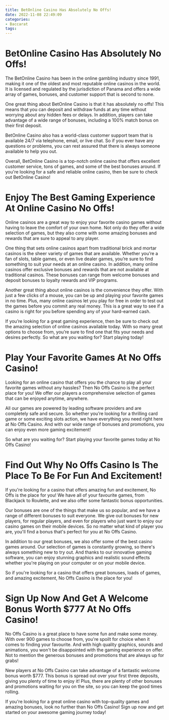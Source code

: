 ```yaml
---
title: BetOnline Casino Has Absolutely No Offs!
date: 2022-11-08 22:49:09
categories:
- Baccarat
tags:
---
```



#  BetOnline Casino Has Absolutely No Offs!

The BetOnline Casino has been in the online gambling industry since 1991, making it one of the oldest and most reputable online casinos in the world. It is licensed and regulated by the jurisdiction of Panama and offers a wide array of games, bonuses, and customer support that is second to none.

One great thing about BetOnline Casino is that it has absolutely no offs! This means that you can deposit and withdraw funds at any time without worrying about any hidden fees or delays. In addition, players can take advantage of a wide range of bonuses, including a 100% match bonus on their first deposit.

BetOnline Casino also has a world-class customer support team that is available 24/7 via telephone, email, or live chat. So if you ever have any questions or problems, you can rest assured that there is always someone available to help you out.

Overall, BetOnline Casino is a top-notch online casino that offers excellent customer service, tons of games, and some of the best bonuses around. If you're looking for a safe and reliable online casino, then be sure to check out BetOnline Casino!

#  Enjoy The Best Gaming Experience At Online Casino No Offs!

Online casinos are a great way to enjoy your favorite casino games without having to leave the comfort of your own home. Not only do they offer a wide selection of games, but they also come with some amazing bonuses and rewards that are sure to appeal to any player.

One thing that sets online casinos apart from traditional brick and mortar casinos is the sheer variety of games that are available. Whether you’re a fan of slots, table games, or even live dealer games, you’re sure to find something to suit your needs at an online casino. In addition, many online casinos offer exclusive bonuses and rewards that are not available at traditional casinos. These bonuses can range from welcome bonuses and deposit bonuses to loyalty rewards and VIP programs.

Another great thing about online casinos is the convenience they offer. With just a few clicks of a mouse, you can be up and playing your favorite games in no time. Plus, many online casinos let you play for free in order to test out the games before you commit any real money. This is a great way to see if a casino is right for you before spending any of your hard-earned cash.

If you’re looking for a great gaming experience, then be sure to check out the amazing selection of online casinos available today. With so many great options to choose from, you’re sure to find one that fits your needs and desires perfectly. So what are you waiting for? Start playing today!

#  Play Your Favorite Games At No Offs Casino!

Looking for an online casino that offers you the chance to play all your favorite games without any hassles? Then No Offs Casino is the perfect place for you! We offer our players a comprehensive selection of games that can be enjoyed anytime, anywhere.

All our games are powered by leading software providers and are completely safe and secure. So whether you’re looking for a thrilling card game or some exciting slots action, we have everything you need right here at No Offs Casino. And with our wide range of bonuses and promotions, you can enjoy even more gaming excitement!

So what are you waiting for? Start playing your favorite games today at No Offs Casino!

#  Find Out Why No Offs Casino Is The Place To Be For Fun And Excitement!

If you're looking for a casino that offers amazing fun and excitement, No Offs is the place for you! We have all of your favourite games, from Blackjack to Roulette, and we also offer some fantastic bonus opportunities.

Our bonuses are one of the things that make us so popular, and we have a range of different bonuses to suit everyone. We give out bonuses for new players, for regular players, and even for players who just want to enjoy our casino games on their mobile devices. So no matter what kind of player you are, you'll find a bonus that's perfect for you at No Offs Casino.

In addition to our great bonuses, we also offer some of the best casino games around. Our selection of games is constantly growing, so there's always something new to try out. And thanks to our innovative gaming software, you can enjoy stunning graphics and realistic sound effects whether you're playing on your computer or on your mobile device.

So if you're looking for a casino that offers great bonuses, loads of games, and amazing excitement, No Offs Casino is the place for you!

#  Sign Up Now And Get A Welcome Bonus Worth $777 At No Offs Casino!

No Offs Casino is a great place to have some fun and make some money. With over 900 games to choose from, you're spoilt for choice when it comes to finding your favourite. And with high quality graphics, sounds and animations, you won't be disappointed with the gaming experience on offer. Not to mention the generous bonuses and promotions that are always up for grabs!

New players at No Offs Casino can take advantage of a fantastic welcome bonus worth $777. This bonus is spread out over your first three deposits, giving you plenty of time to enjoy it! Plus, there are plenty of other bonuses and promotions waiting for you on the site, so you can keep the good times rolling.

If you're looking for a great online casino with top-quality games and amazing bonuses, look no further than No Offs Casino! Sign up now and get started on your awesome gaming journey today!